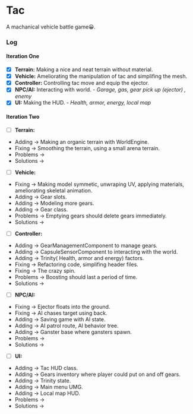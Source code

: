 # Tac
A machanical vehicle battle game:grinning:.

### Log
#### Iteration One
- [x] **Terrain:** Making a nice and neat terrain without material.
- [x] **Vehicle:** Ameliorating the manipulation of tac and simplifing the mesh.
- [x] **Controller:** Controlling tac move and equip the ejector.
- [x] **NPC/AI:** Interacting with world. - *Garage, gas, gear pick up (ejector) , enemy*
- [x] **UI:** Making the HUD. - *Health, armor, energy, local map*

#### Iteration Two
- [ ] **Terrain:** 
- Adding -> Making an organic terrain with WorldEngine.
- Fixing -> Smoothing the terrain, using a small arena terrain.
- Problems ->
- Solutions ->
- [ ] **Vehicle:** 
- Fixing -> Making model symmetic, unwraping UV, applying materials, ameliorating skeletal animation. 
- Adding -> Gear slots. 
- Adding -> Modeling more gears. 
- Adding -> Gear class.
- Problems -> Emptying gears should delete gears immediately.
- Solutions ->
- [ ] **Controller:** 
- Adding -> GearManagementComponent to manage gears.
- Adding -> CapsuleSensorComponent to interacting with the world.
- Adding -> Trinity( Health, armor and energy) factors. 
- Fixing -> Refactoring code, simplifing header files.
- Fixing -> The crazy spin.
- Problems -> Boosting should last a period of time.
- Solutions ->
- [ ] **NPC/AI:** 
- Fixing -> Ejector floats into the ground.
- Fixing -> AI chases target using back.
- Adding -> Saving game with AI state. 
- Adding -> AI patrol route, AI behavior tree.
- Adding -> Ganster base where gansters spawn.
- Problems ->
- Solutions ->
- [ ] **UI:** 
- Adding -> Tac HUD class.
- Adding -> Gears inventory where player could put on and off gears.
- Adding -> Trinity state. 
- Adding -> Main menu UMG.
- Adding -> Local map HUD.
- Problems ->
- Solutions ->